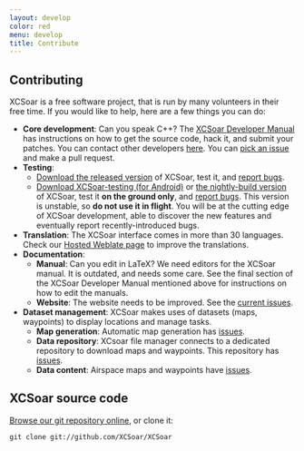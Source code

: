 ```yaml
---
layout: develop
color: red
menu: develop
title: Contribute
---
```


## Contributing

XCSoar is a free software project, that is run by many volunteers in their free time. 
If you would like to help, here are a few things you can do:

- **Core development**: Can you speak C++? The [XCSoar Developer Manual](https://xcsoar.readthedocs.io/en/latest/) has instructions on how to get the source code, hack it, and submit your patches.  You can contact other developers [here](/contact/).
You can [pick an issue](https://github.com/XCSoar/XCSoar/issues) and make a pull request.
- **Testing**: 
	- [Download the released version](https://xcsoar.org/download/) of XCSoar, test it, and [report bugs](/develop/new_ticket.html).
	- [Download XCSoar-testing (for Android)](https://play.google.com/store/apps/details?id=org.xcsoar.testing) or [the nightly-build version](https://download.xcsoar.org/nightly_builds/) of XCSoar, test it **on the ground only**, and [report bugs](/develop/new_ticket.html). This version is unstable, so **do not use it in flight**. 
	You will be at the cutting edge of XCSoar development, able to discover the new features and eventually report recently-introduced bugs.
- **Translation**: The XCSoar interface comes in more than 30 languages. Check our [Hosted Weblate page](https://hosted.weblate.org/projects/xcsoar) to improve the translations.
- **Documentation**: 
	- **Manual**: Can you edit in LaTeX? We need editors for the XCSoar manual. It is outdated, and needs some care. See the final section of the XCSoar Developer Manual mentioned above for instructions on how to edit the manuals.
	- **Website**: The website needs to be improved. See the [current issues](https://github.com/XCSoar/website/issues).
- **Dataset management**: XCSoar makes uses of datasets (maps, waypoints) to display locations and manage tasks.
	- **Map generation**: Automatic map generation has [issues](https://github.com/XCSoar/xcsoar-mapgen-data/issues).
	- **Data repository**: XCsoar file manager connects to a dedicated repository to download maps and waypoints. This repository has [issues](https://github.com/XCSoar/xcsoar-data-repository/issues).
	- **Data content**: Airspace maps and waypoints have [issues](https://github.com/XCSoar/xcsoar-data-content/issues). 

## XCSoar source code

[Browse our git repository online](https://github.com/XCSoar/XCSoar), or clone it:

	git clone git://github.com/XCSoar/XCSoar

